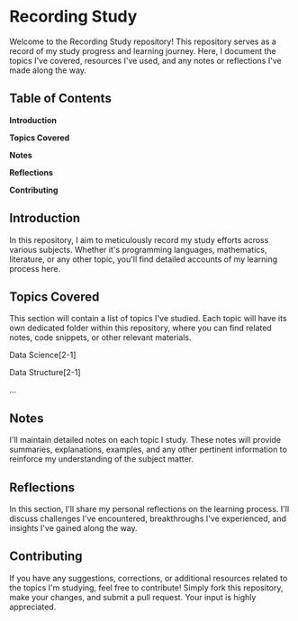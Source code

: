 # Recording Study
Welcome to the Recording Study repository! This repository serves as a record of my study progress and learning journey. Here, I document the topics I've covered, resources I've used, and any notes or reflections I've made along the way.

## Table of Contents
**Introduction**

**Topics Covered**

**Notes**

**Reflections**

**Contributing**

## Introduction

In this repository, I aim to meticulously record my study efforts across various subjects. Whether it's programming languages, mathematics, literature, or any other topic, you'll find detailed accounts of my learning process here.

## Topics Covered
This section will contain a list of topics I've studied. Each topic will have its own dedicated folder within this repository, where you can find related notes, code snippets, or other relevant materials.

Data Science[2-1]

Data Structure[2-1]

...

## Notes
I'll maintain detailed notes on each topic I study. These notes will provide summaries, explanations, examples, and any other pertinent information to reinforce my understanding of the subject matter.

## Reflections
In this section, I'll share my personal reflections on the learning process. I'll discuss challenges I've encountered, breakthroughs I've experienced, and insights I've gained along the way.

## Contributing
If you have any suggestions, corrections, or additional resources related to the topics I'm studying, feel free to contribute! Simply fork this repository, make your changes, and submit a pull request. Your input is highly appreciated.
